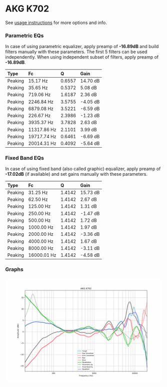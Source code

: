# AKG K702
See [usage instructions](https://github.com/jaakkopasanen/AutoEq#usage) for more options and info.

### Parametric EQs
In case of using parametric equalizer, apply preamp of **-16.89dB** and build filters manually
with these parameters. The first 5 filters can be used independently.
When using independent subset of filters, apply preamp of **-16.89dB**.

| Type    | Fc          |      Q | Gain     |
|:--------|:------------|:-------|:---------|
| Peaking | 15.17 Hz    | 0.6557 | 14.70 dB |
| Peaking | 35.65 Hz    | 0.5372 | 5.08 dB  |
| Peaking | 719.06 Hz   | 1.6187 | 2.36 dB  |
| Peaking | 2246.84 Hz  | 3.5755 | -4.05 dB |
| Peaking | 6879.08 Hz  | 3.5221 | -6.59 dB |
| Peaking | 226.67 Hz   | 2.3986 | -1.23 dB |
| Peaking | 3935.37 Hz  | 3.7828 | 2.63 dB  |
| Peaking | 11317.86 Hz | 2.1101 | 3.99 dB  |
| Peaking | 19717.74 Hz | 0.6461 | -6.69 dB |
| Peaking | 20014.31 Hz | 0.4092 | -5.64 dB |

### Fixed Band EQs
In case of using fixed band (also called graphic) equalizer, apply preamp of **-17.02dB**
(if available) and set gains manually with these parameters.

| Type    | Fc          |      Q | Gain     |
|:--------|:------------|:-------|:---------|
| Peaking | 31.25 Hz    | 1.4142 | 15.73 dB |
| Peaking | 62.50 Hz    | 1.4142 | 2.67 dB  |
| Peaking | 125.00 Hz   | 1.4142 | 1.31 dB  |
| Peaking | 250.00 Hz   | 1.4142 | -1.47 dB |
| Peaking | 500.00 Hz   | 1.4142 | 1.72 dB  |
| Peaking | 1000.00 Hz  | 1.4142 | 1.97 dB  |
| Peaking | 2000.00 Hz  | 1.4142 | -3.36 dB |
| Peaking | 4000.00 Hz  | 1.4142 | 1.67 dB  |
| Peaking | 8000.00 Hz  | 1.4142 | -3.11 dB |
| Peaking | 16000.01 Hz | 1.4142 | -4.58 dB |

### Graphs
![](./AKG%20K702.png)